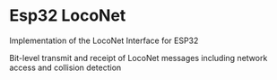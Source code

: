 # Esp32 LocoNet

Implementation of the LocoNet Interface for ESP32

Bit-level transmit and receipt of LocoNet messages including network access and collision detection


